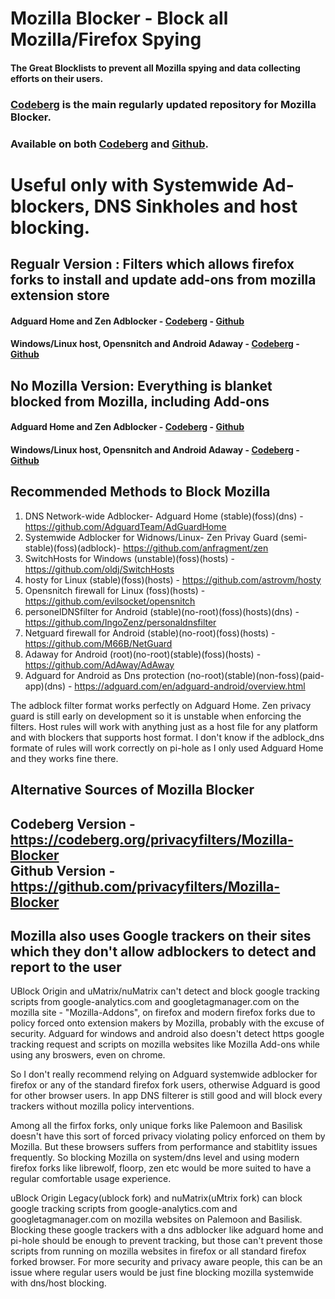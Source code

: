 # Mozilla Blocker - Block all Mozilla/Firefox Spying
#### The Great Blocklists to prevent all Mozilla spying and data collecting efforts on their users.
### [Codeberg](https://github.com/privacyfilters/Mozilla-Blocker) is the main regularly updated repository for Mozilla Blocker.
### Available on both [Codeberg](https://codeberg.org/privacyfilters/Mozilla-Blocker) and [Github](https://github.com/privacyfilters/Mozilla-Blocker).
# Useful only with Systemwide Ad-blockers, DNS Sinkholes and host blocking.

## Regualr Version : Filters which allows firefox forks to install and update add-ons from mozilla extension store
#### Adguard Home and Zen Adblocker - [Codeberg](https://codeberg.org/privacyfilters/Mozilla-Blocker/raw/branch/main/adblock_dns.txt) - [Github](https://raw.githubusercontent.com/privacyfilters/Mozilla-Blocker/refs/heads/main/adblock_dns.txt)

#### Windows/Linux host, Opensnitch and Android Adaway - [Codeberg](https://codeberg.org/privacyfilters/Mozilla-Blocker/raw/branch/main/hosts) - [Github](https://raw.githubusercontent.com/privacyfilters/Mozilla-Blocker/refs/heads/main/hosts)

## No Mozilla Version: Everything is blanket blocked from Mozilla, including Add-ons
#### Adguard Home and Zen Adblocker - [Codeberg](https://codeberg.org/privacyfilters/Mozilla-Blocker/raw/branch/main/adblock_dns_nomozilla.txt) - [Github](https://raw.githubusercontent.com/privacyfilters/Mozilla-Blocker/refs/heads/main/adblock_dns_nomozilla.txt)

#### Windows/Linux host, Opensnitch and Android Adaway - [Codeberg](https://codeberg.org/privacyfilters/Mozilla-Blocker/raw/branch/main/hosts_nomozilla) - [Github](https://raw.githubusercontent.com/privacyfilters/Mozilla-Blocker/refs/heads/main/hosts_nomozilla)

## Recommended Methods to Block Mozilla
1. DNS Network-wide Adblocker- Adguard Home (stable)(foss)(dns) - https://github.com/AdguardTeam/AdGuardHome
2. Systemwide Adblocker for Widnows/Linux- Zen Privay Guard (semi-stable)(foss)(adblock)- https://github.com/anfragment/zen
3. SwitchHosts for Windows (unstable)(foss)(hosts) - https://github.com/oldj/SwitchHosts
4. hosty for Linux (stable)(foss)(hosts) - https://github.com/astrovm/hosty
5. Opensnitch firewall for Linux (foss)(hosts) - https://github.com/evilsocket/opensnitch
6. personelDNSfilter for Android (stable)(no-root)(foss)(hosts)(dns) - https://github.com/IngoZenz/personaldnsfilter
7. Netguard firewall for Android (stable)(no-root)(foss)(hosts) - https://github.com/M66B/NetGuard
8. Adaway for Android (root)(no-root)(stable)(foss)(hosts) - https://github.com/AdAway/AdAway
9. Adguard for Android as Dns protection (no-root)(stable)(non-foss)(paid-app)(dns) - https://adguard.com/en/adguard-android/overview.html

The adblock filter format works perfectly on Adguard Home.
Zen privacy guard is still early on development so it is unstable when enforcing the filters.
Host rules will work with anything just as a host file for any platform and with blockers that supports host format.
I don't know if the adblock_dns formate of rules will work correctly on pi-hole as I only used Adguard Home and they works fine there. 

## Alternative Sources of Mozilla Blocker
## Codeberg Version - https://codeberg.org/privacyfilters/Mozilla-Blocker <br>Github Version - https://github.com/privacyfilters/Mozilla-Blocker

## Mozilla also uses Google trackers on their sites which they don't allow adblockers to detect and report to the user
UBlock Origin and uMatrix/nuMatrix can't detect and block google tracking scripts from google-analytics.com and googletagmanager.com on the mozilla site - "Mozilla-Addons", on firefox and modern firefox forks due to policy forced onto extension makers by Mozilla, probably with the excuse of security. Adguard for windows and android also doesn't detect https google tracking request and scripts on mozilla websites like Mozilla Add-ons while using any broswers, even on chrome.

So I don't really recommend relying on Adguard systemwide adblocker for firefox or any of the standard firefox fork users, otherwise Adguard is good for other browser users. In app DNS filterer is still good and will block every trackers without mozilla policy interventions.

Among all the firfox forks, only unique forks like Palemoon and Basilisk doesn't have this sort of forced privacy violating policy enforced on them by Mozilla. But these browsers suffers from performance and stabitlity issues frequently. So blocking Mozilla on system/dns level and using modern firefox forks like librewolf, floorp, zen etc would be more suited to have a regular comfortable usage experience.

uBlock Origin Legacy(ublock fork) and nuMatrix(uMtrix fork) can block google tracking scripts from google-analytics.com and googletagmanager.com on mozilla websites on Palemoon and Basilisk. Blocking these google trackers with a dns adblocker like adguard home and pi-hole should be enough to prevent tracking, but those can't prevent those scripts from running on mozilla websites in firefox or all standard firefox forked browser. For more security and privacy aware people, this can be an issue where regular users would be just fine blocking mozilla systemwide with dns/host blocking.


